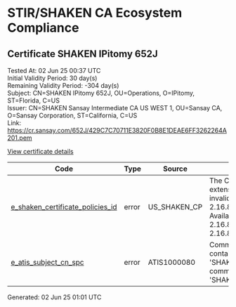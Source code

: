 # STIR/SHAKEN CA Ecosystem Compliance

## Certificate SHAKEN IPitomy 652J

Tested At: 02 Jun 25 00:37 UTC\
Initial Validity Period: 30 day(s)\
Remaining Validity Period: -304 day(s)\
Subject: CN=SHAKEN IPitomy 652J, OU=Operations, O=IPitomy, ST=Florida, C=US\
Issuer: CN=SHAKEN Sansay Intermediate CA US WEST 1, OU=Sansay CA, O=Sansay Corporation, ST=California, C=US\
Link: https://cr.sansay.com/652J/429C7C70711E3820F0B8E1DEAE6FF3262264A201.pem

[View certificate details](https://x509.io/?cert=MIICyDCCAm6gAwIBAgIUQpx8cHEeOCDwuOHerm%2FzJiJkogEwCgYIKoZIzj0EAwIwgYUxCzAJBgNVBAYTAlVTMRMwEQYDVQQIDApDYWxpZm9ybmlhMRswGQYDVQQKDBJTYW5zYXkgQ29ycG9yYXRpb24xEjAQBgNVBAsMCVNhbnNheSBDQTEwMC4GA1UEAwwnU0hBS0VOIFNhbnNheSBJbnRlcm1lZGlhdGUgQ0EgVVMgV0VTVCAxMB4XDTI0MDcwMjE2NTcxN1oXDTI0MDgwMTE2NTcxN1owZDELMAkGA1UEBhMCVVMxEDAOBgNVBAgMB0Zsb3JpZGExEDAOBgNVBAoMB0lQaXRvbXkxEzARBgNVBAsMCk9wZXJhdGlvbnMxHDAaBgNVBAMME1NIQUtFTiBJUGl0b215IDY1MkowWTATBgcqhkjOPQIBBggqhkjOPQMBBwNCAATya7C0e2%2F7028Zf07DXg%2BtZHQ5IwPYAr92QpZf1GcdmUZcSKaB3Su%2BTsDXww8AHKPLLNUXB6u5V1709i9AgLo9o4HbMIHYMBYGCCsGAQUFBwEaBAowCKAGFgQ2NTJKMBcGA1UdIAQQMA4wDAYKYIZIAYb%2FCQEBATAdBgNVHQ4EFgQU%2Fc6R%2B8KytDCVC%2BZXONwWCd6j3gIwHwYDVR0jBBgwFoAUrNOT9UNDzAq%2BRVgXE32SfNzDAUYwRwYDVR0fBEAwPjA8oDqgOIY2aHR0cHM6Ly9hdXRoZW50aWNhdGUtYXBpLmljb25lY3Rpdi5jb20vZG93bmxvYWQvdjEvY3JsMAwGA1UdEwEB%2FwQCMAAwDgYDVR0PAQH%2FBAQDAgeAMAoGCCqGSM49BAMCA0gAMEUCIFys7QNr9IOCXAXgLt3yTPSOh6eYtDLpYq6KKghQ%2BADLAiEAp3rr%2FIsFRBBe19XwsnCmSo5aCZO2kLKk98MarcFslxw%3D)

| Code | Type | Source | Details |
|------|------|--------|---------|
| [e_shaken_certificate_policies_id](../../ISSUES/e_shaken_certificate_policies_id/README.md) | error | US_SHAKEN_CP | The Certificate Policies extension contains an invalid OID value: 2.16.840.1.114569.1.1.1. Available OIDs: 2.16.840.1.114569.1.1.3, 2.16.840.1.114569.1.1.4 |
| [e_atis_subject_cn_spc](../../ISSUES/e_atis_subject_cn_spc/README.md) | error | ATIS1000080 | Common name shall contain the text string 'SHAKEN 652J', but common name is 'SHAKEN IPitomy 652J' |


Generated: 02 Jun 25 01:01 UTC